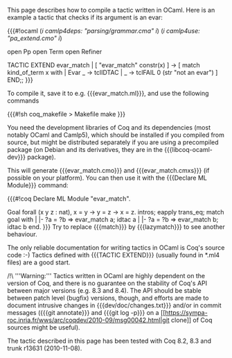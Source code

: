 This page describes how to compile a tactic written in OCaml. Here is an example a tactic that checks if its argument is an evar:

{{{#!ocaml
(*i camlp4deps: "parsing/grammar.cma" i*)
(*i camlp4use: "pa_extend.cmo" i*)

open Pp
open Term
open Refiner

TACTIC EXTEND evar_match
| [ "evar_match" constr(x) ] ->
    [ match kind_of_term x with
        | Evar _ -> tclIDTAC
        | _ -> tclFAIL 0 (str "not an evar")
    ]
END;;
}}}

To compile it, save it to e.g. {{{evar_match.ml}}}, and use the following commands

{{{#!sh
coq_makefile > Makefile
make
}}}

You need the development libraries of Coq and its dependencies (most notably OCaml and Camlp5), which should be installed if you compiled from source, but might be distributed separately if you are using a precompiled package (on Debian and its derivatives, they are in the {{{libcoq-ocaml-dev}}} package).

This will generate {{{evar_match.cmo}}} and {{{evar_match.cmxs}}} (if possible on your platform). You can then use it with the {{{Declare ML Module}}} command:

{{{#!coq
Declare ML Module "evar_match".

Goal forall (x y z : nat), x = y -> y = z -> x = z.
  intros;
  eapply trans_eq;
  match goal with
    | |- ?a = ?b => evar_match a; idtac a
    | |- ?a = ?b => evar_match b; idtac b
  end.
}}}
Try to replace {{{match}}} by {{{lazymatch}}} to see another behaviour.

The only reliable documentation for writing tactics in OCaml is Coq's source code :-) Tactics defined with {{{TACTIC EXTEND}}} (usually found in *.ml4 files) are a good start.

/!\ '''Warning:''' Tactics written in OCaml are highly dependent on the version of Coq, and there is no guarantee on the stability of Coq's API between major versions (e.g. 8.3 and 8.4). The API should be stable between patch level (bugfix) versions, though, and efforts are made to document intrusive changes in {{{dev/doc/changes.txt}}} and/or in commit messages ({{{git annotate}}} and {{{git log -p}}} on a [[https://sympa-roc.inria.fr/wws/arc/coqdev/2010-09/msg00042.html|git clone]] of Coq sources might be useful).

The tactic described in this page has been tested with Coq 8.2, 8.3 and trunk r13631 (2010-11-08).
